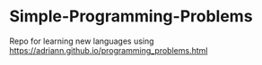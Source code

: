 # Simple-Programming-Problems
Repo for learning new languages using https://adriann.github.io/programming_problems.html
